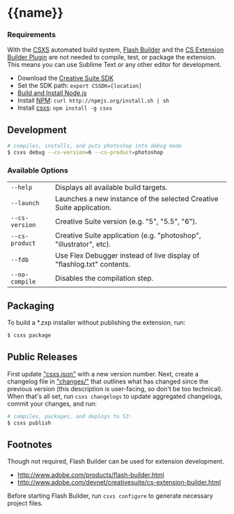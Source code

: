 # {{name}}

### Requirements

With the [CSXS](https://github.com/creativemarket/csxs) automated build system, [Flash Builder](http://www.adobe.com/products/flash-builder.html)
and the [CS Extension Builder Plugin](http://www.adobe.com/devnet/creativesuite/cs-extension-builder.html)
are not needed to compile, test, or package the extension. This means you can use Sublime Text or any other
editor for development.

  * Download the [Creative Suite SDK](http://www.adobe.com/devnet/creativesuite.html)
  * Set the SDK path: `export CSSDK=[location]`
  * [Build and Install Node.js](https://github.com/joyent/node/wiki/Installation)
  * Install [NPM](http://npmjs.org/): `curl http://npmjs.org/install.sh | sh`
  * Install [csxs](https://github.com/creativemarket/csxs): `npm install -g csxs`

## Development

```sh
# compiles, installs, and puts photoshop into debug mode
$ csxs debug --cs-version=6 --cs-product=photoshop
```

### Available Options

<table width="100%">
	<tr>
		<td><code>--help</code></td>
		<td>Displays all available build targets.</td>
	</tr>
	<tr>
		<td><code>--launch</code></td>
		<td>Launches a new instance of the selected Creative Suite application.</td>
	</tr>
	<tr>
		<td><code>--cs-version</code></td>
		<td>Creative Suite version (e.g. "5", "5.5", "6").</td>
	</tr>
	<tr>
		<td><code>--cs-product</code></td>
		<td>Creative Suite application (e.g. "photoshop", "illustrator", etc).</td>
	</tr>
	<tr>
		<td><code>--fdb</code></td>
		<td>Use Flex Debugger instead of live display of "flashlog.txt" contents.</td>
	</tr>
	<tr>
		<td><code>--no-compile</code></td>
		<td>Disables the compilation step.</td>
	</tr>
</table>

## Packaging

To build a *.zxp installer without publishing the extension, run:

```sh
$ csxs package
```

## Public Releases

First update ["csxs.json"](https://github.com/creativemarket/csxs/blob/master/docs/configuration.md)
with a new version number. Next, create a changelog file in ["changes/"](changes/) that outlines
what has changed since the previous version (this description is user-facing, so don't be too
technical). When that's all set, run `csxs changelogs` to update aggregated changelogs, commit
your changes, and run:

```sh
# compiles, packages, and deploys to S3:
$ csxs publish
```

## Footnotes

Though not required, Flash Builder can be used for extension development.

  * http://www.adobe.com/products/flash-builder.html
  * http://www.adobe.com/devnet/creativesuite/cs-extension-builder.html

Before starting Flash Builder, run `csxs configure` to generate necessary project files.